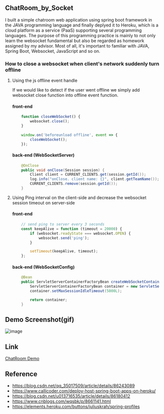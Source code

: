## ChatRoom_by_Socket
I built a simple chatroom web application using spring boot framework in the JAVA programming language and finally deplyed it to Heroku, which is a cloud platform as a service (PaaS) supporting several programming languages. The purpose of this programming practice is mainly to not only learn the websocket fundamental but also be regarded as homework assigned by my advisor. Most of all, it's important to familiar with JAVA, Spring Boot, Websocket, JavaScript and so on.

### How to close a websocket when client's network suddenly turn offline
1. Using the js offline event handle

   If we would like to detect if the user went offline we simply add websocket close function into offline event function.
    #### front-end
    ``` Javascript
        function closeWebSocket() {
            websocket.close();
        }
        
        window.on('beforeunload offline', event => {
            closeWebSocket();
        });
    ``` 
    #### back-end (WebSocketServer)
    ``` Java
        @OnClose
        public void onClose(Session session) {
            Client client = CURRENT_CLIENTS.get(session.getId());
            log.info("onClose. client name: {}", client.getTeamName());
            CURRENT_CLIENTS.remove(session.getId());
        }
    ```
2. Using Ping interval on the client-side and decrease the websocket session timeout on server-side
   #### front-end
    ``` Javascript
        // send ping to server every 3 seconds
        const keepAlive = function (timeout = 20000) {
            if (websocket.readyState === websocket.OPEN) {
                websocket.send('ping');
            }
    
            setTimeout(keepAlive, timeout);
        };
    ``` 
    #### back-end (WebSocketConfig)
    ``` Java
        @Bean
        public ServletServerContainerFactoryBean createWebSocketContainer() {
            ServletServerContainerFactoryBean container = new ServletServerContainerFactoryBean();
            container.setMaxSessionIdleTimeout(5000L);
    
            return container;
        }
    ```

## Demo Screenshot(gif)
![image](https://i.imgur.com/4BdjD1V.gif)

## Link
[ChatRoom Demo](https://webforchatroom.herokuapp.com/)

## Reference
* https://blog.csdn.net/qq_35017509/article/details/86243089 
* https://www.callicoder.com/deploy-host-spring-boot-apps-on-heroku/
* https://blog.csdn.net/u013716535/article/details/86180412 
* https://www.cnblogs.com/wqsbk/p/8661141.html
* https://elements.heroku.com/buttons/juliuskrah/spring-profiles
